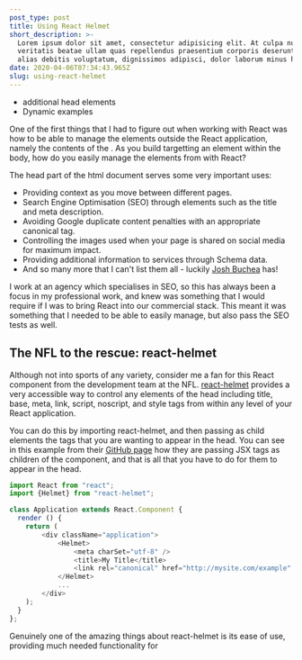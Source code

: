 ```yaml
---
post_type: post
title: Using React Helmet
short_description: >-
  Lorem ipsum dolor sit amet, consectetur adipisicing elit. At culpa nulla
  veritatis beatae ullam quas repellendus praesentium corporis deserunt ab porro
  alias debitis voluptatum, dignissimos adipisci, dolor laborum minus hic!
date: 2020-04-06T07:34:43.965Z
slug: using-react-helmet
---
```



* additional head elements
* Dynamic examples

One of the first things that I had to figure out when working with React was how to be able to manage the elements outside the React application, namely the contents of the <head>. As you build targetting an element within the body, how do you easily manage the <head> elements from with React?

The head part of the html document serves some very important uses:

* Providing context as you move between different pages.
* Search Engine Optimisation (SEO) through elements such as the title and meta description.
* Avoiding Google duplicate content penalties with an appropriate canonical tag.
* Controlling the images used when your page is shared on social media for maximum impact.
* Providing additional information to services through Schema data.
* And so many more that I can't list them all - luckily <a href="<https://github.com/joshbuchea/HEAD>" target="_blank">Josh Buchea</a> has!

I work at an agency which specialises in SEO, so this has always been a focus in my professional work, and knew was something that I would require if I was to bring React into our commercial stack. This meant it was something that I needed to be able to easily manage, but also pass the SEO tests as well.

## The NFL to the rescue: react-helmet

Although not into sports of any variety, consider me a fan for this React component from the development team at the NFL. <a href="<https://github.com/nfl/react-helmet>" target="_blank">react-helmet</a> provides a very accessible way to control any elements of the head including title, base, meta, link, script, noscript, and style tags from within any level of your React application.

You can do this by importing react-helmet, and then passing as child elements the tags that you are wanting to appear in the head. You can see in this example from their <a href="<https://github.com/nfl/react-helmet>" target="_blank">GitHub page</a> how they are passing JSX tags as children of the component, and that is all that you have to do for them to appear in the head.

```javascript
import React from "react";
import {Helmet} from "react-helmet";

class Application extends React.Component {
  render () {
    return (
        <div className="application">
            <Helmet>
                <meta charSet="utf-8" />
                <title>My Title</title>
                <link rel="canonical" href="http://mysite.com/example" />
            </Helmet>
            ...
        </div>
    );
  }
};
```

Genuinely one of the amazing things about react-helmet is its ease of use, providing much needed functionality for